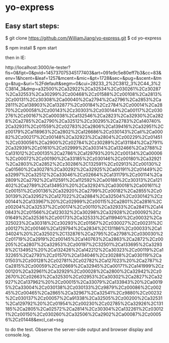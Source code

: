 # yo-express

## Easy start steps:

$ git clone https://github.com/WilliamJiang/yo-express.git
$ cd yo-express

$ npm install
$ npm start

then in IE:

http://localhost:3000/ie-tester?fis=0&fipt=0&pvid=145737075345177403&art=091e9c5e80eff7b3&cc=83&env=1&hcent=&leaf=1257&mcent=&mic=&pt=1728&sec=&pug=&scent=&tmg=&tug=&uri=%2Fdefault&segm=0&cui=28233_2%2C3812_3%2C44_3%2C3814_3&dmp=a32500%2Ca32922%2Ca32534%2Cz030261%2Cz30287%2Ca32553%2Ca30299%2Cz00468%2Cz01588%2Cz00108%2Ca2813%2Cz00131%2Cz30308%2Ca00040%2Ca2794%2Ca2796%2Ca2853%2Ca2811%2Ca138903%2Ca132877%2Cz00184%2Cz2784%2Cz00014%2Ca2870%2Cz00058%2Cz00143%2Cz30303%2Cz030144%2Ca00117%2Cz030276%2Cz00167%2Ca00038%2Ca132546%2Ca2823%2Ca32930%2Ca2828%2Ca2785%2Ca2790%2Ca32512%2Cz30295%2Ca2783%2Ca140740%2Ca32931%2Cz01559%2Cz02783%2Ca2806%2Ca139416%2Ca32951%2Cz00179%2Ca118963%2Ca2802%2Ca126686%2Cz030143%2Call%2Ca00082%2Cz00217%2Cz00148%2Ca32923%2Ca2804%2Cz00229%2Cz01451%2Cz030056%2Ca2900%2Cz02784%2Cz30289%2Ca131184%2Ca2791%2Ca32939%2Cz01610%2Cz02999%2Ca30314%2Ca132466%2Ca2788%2Ca131012%2Cz00135%2Ca2786%2Ca129793%20%2Cz00134%2Ca00006%2Cz00072%2Cz00190%2Ca33185%2Cz030146%2Cz00180%2Ca32921%2Ca2803%2Ca2852%2Cz30286%2C132591%2Cz02913%2Cz00130%2Ca01560%2Ca30278%2Ca30292%2Ca32925%2Ca00191%2Cz01449%2Ca32997%2Ca32512%2Ca33046%2Cz02664%2Ca131179%2Cz00114%2Ca2809%2Ca2792%2Ca112591%2Ca112592%2Ca00188%2Cz30313%2Ca121402%2Ca2789%2Ca134953%20%2Ca32924%2Ca030018%2Ca00161%2Cz00151%2Cz00136%2Ca32920%2Ca2799%2Cz00182%2Ca2855%2Cz030139%2Ca32952%2Ca127022%2Ca2884%2Ca32504%2Cz030142%2Cz00144%2Ca133967%20%2Cz02999%2Cz00115%2Ca2801%2Ca2816%2Cz00204%2Ca32537%2Cz00174%2Cz00110%2Ca32933%2Ca2841%2Ca140843%2Cz01566%2Ca123032%2Ca30298%2Ca32928%2Cz00092%2Cz01649%2Ca32536%2Cz00173%2Ca32533%2Ca119940%2Cz00032%2Ca325023%2Ca30318%2Cz30293%2Cz01567%2Cz030027%2Cz00231%2Cz00127%2Cz00146%2Ca129794%2Ca2834%2C131186%2Cz00033%2Ca134024%20%2Ca32502%2C132876%2Ca2795%2Ca2798%2Cz030030%2Cz01719%2Ca2919%2Cz00145%2Ca140763%2Ca2863%2Ca2872%2Cz00205%2Ca2807%2Ca32953%2Cz00197%2C32501%2Ca133695%2Ca32938%2C134952%20%2Ca132426%2Ca142212%2Ca30323%2Cz00119%2Ca132265%2Ca2793%2Cz01570%2Ca134046%2Cz30288%2Ca030119%2Ca01503%2Cz00128%2Cz02781%2Cz02782%2Ca127023%20%2Ca2787%2Ca2815%2Cz00059%2Cz02669%2Ca32945%2Ca00171%2Ca141999%2Cz00120%2Ca32961%2Ca32929%2Cz00028%2Ca2800%2Ca32942%2Cz02670%2Cz02663%2Ca32530%2Cz02953%2Ca30302%2Ca2827%2Ca32927%2Ca137962%20%2Cz00015%2Ca33079%2Ca133943%20%2Ca00195%2Ca33004%2Cz030138%2Cz030133%2Cz9879%2Cz00086%2Cz00245%2Cz00465%2Ca2865%2Ca32967%2Ca32541%2Cz9880%2Cz00232%2Cz030137%2Cz00057%2Ca91338%2Ca32505%2Cz00200%2Ca32531%2Ca129792%20%2Cz01954%2Cz00230%2Cz02785%2Ca32926%2C131185%2Ca2805%2Ca02572%2Ca2814%2Cz30304%2Ca132261%2Cz030121%2Cz00150%2Cz030260%2Ca32506%2Ca2902%2Ca00087%2Cz00056%2Cz01448&excl_cat=ssg

to do the test. Observe the server-side output and browser display and console.log.
